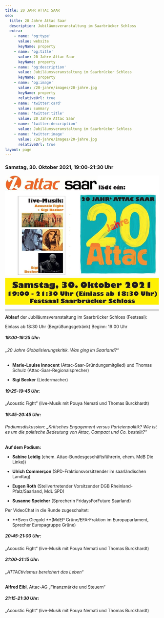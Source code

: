 ```yaml
---
title: 20 JAHR ATTAC SAAR
seo:
  title: 20 Jahre Attac Saar
  description: Jubiläumsveranstaltung im Saarbrücker Schloss
  extra:
    - name: 'og:type'
      value: website
      keyName: property
    - name: 'og:title'
      value: 20 Jahre Attac Saar
      keyName: property
    - name: 'og:description'
      value: Jubiläumsveranstaltung im Saarbrücker Schloss
      keyName: property
    - name: 'og:image'
      value: /20-jahre/images/20-jahre.jpg
      keyName: property
      relativeUrl: true
    - name: 'twitter:card'
      value: summary
    - name: 'twitter:title'
      value: 20 Jahre Attac Saar
    - name: 'twitter:description'
      value: Jubiläumsveranstaltung im Saarbrücker Schloss
    - name: 'twitter:image'
      value: /20-jahre/images/20-jahre.jpg
      relativeUrl: true
layout: page
---
```

### Samstag, 30. Oktober 2021, 19:00-21:30 Uhr

![20 Jahre Attac Saar](/20-jahre/images/20-jahre.jpg)

***

**Ablauf** der Jubiläumsveranstaltung im Saarbrücker Schloss (Festsaal):

Einlass ab 18:30 Uhr (Begrüßungsgetränk) Beginn: 19:00 Uhr

##### 19:00-19:25 Uhr:

###### „20 Jahre Globalisierungskritik. Was ging im Saarland?“

*   **Marie-Louise Innocent** (Attac-Saar-Gründungsmitglied) und Thomas Schulz (Attac-Saar-Regionalsprecher)

*   **Sigi Becker** (Liedermacher)

##### 19:25-19:45 Uhr:

„Acoustic Fight” (live-Musik mit Pouya Nemati und Thomas Burckhardt)

##### 19:45-20:45 Uhr:

###### Podiumsdiskussion: „Kritisches Engagement versus Parteienpolitik? Wie ist es um die politische Bedeutung von Attac, Campact und Co. bestellt?“

**Auf dem Podium:**

*   **Sabine Leidig** (ehem. Attac-Bundesgeschäftsführerin, ehem. MdB Die Linke))

*   **Ulrich Commerçon** (SPD-Fraktionsvorsitzender im saarländischen Landtag)

*   **Eugen Roth** (Stellvertretender Vorsitzender DGB Rheinland-Pfalz/Saarland, MdL SPD)

*   **Susanne Speicher** (Sprecherin FridaysForFuture Saarland)

Per VideoChat in die Runde zugeschaltet:

*   \*\*Sven Giegold \*\*(MdEP Grüne/EFA-Fraktion im Europaparlament, Sprecher Europagruppe Grüne)

##### 20:45-21:00 Uhr:

„Acoustic Fight“ (live-Musik mit Pouya Nemati und Thomas Burckhardt)

##### 21:00-21:15 Uhr:

###### „ATTACtivismus bereichert das Leben“

**Alfred Eibl**, Attac-AG „Finanzmärkte und Steuern“

##### 21:15-21:30 Uhr:

„Acoustic Fight“ (live-Musik mit Pouya Nemati und Thomas Burckhardt)
